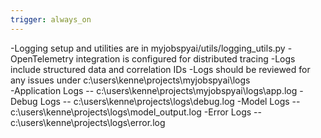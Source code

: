 ```yaml
---
trigger: always_on
---
```


-Logging setup and utilities are in myjobspyai/utils/logging_utils.py
-OpenTelemetry integration is configured for distributed tracing
-Logs include structured data and correlation IDs
-Logs should be reviewed for any issues under c:\users\kenne\projects\myjobspyai\logs\
-Application Logs -- c:\users\kenne\projects\myjobspyai\logs\app.log
-Debug Logs -- c:\users\kenne\projects\logs\debug.log
-Model Logs -- c:\users\kenne\projects\logs\model_output.log
-Error Logs -- c:\users\kenne\projects\logs\error.log